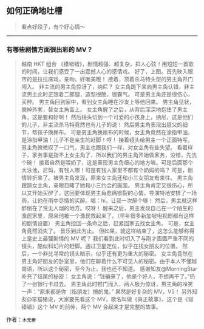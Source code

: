 ## 如何正确地吐槽

> 看点好段子，有个好心情～


 
---

### 有哪些剧情方面很出彩的 MV？

> 越南 HKT 组合 《错错错》，剧情超强、超复杂，扣人心弦！用短短一首歌的时间，让我们感受了一出震撼人心的感情戏。
> 好了，上图。首先映入眼帘的是拉拉床戏，亲吻。好唯美哦！
> 接着，顶着杀马特头型的男主角开门闯入。
> 非主流的男主角惊讶了，纳尼？
> 女主角跪下来向男主角认错，非主流男主此时正翘着二郎腿，造型很酷，很霸气。
> 可是男主角还是很伤心，买醉。
> 男主角回到家中，看到女主角睡在沙发上等他回来。
> 男主角见状，脱掉外套，替女主角盖上。
> 女主角醒了之后，从背后深深地抱住了男主角，这是要和好啊！
> 然后镜头切到一个可爱的小孩身上，纳尼，这是他们的儿子，非主流杀马特竟然也有儿子的说！
> 然后男主角表现出慈父的细节，帮孩子换尿布。
> 可是男主角换尿布的时候，女主角竟然在涂指甲油，是涂指甲油！儿子不是亲生的赶脚！哼！
> 接着镜头给男主一个正面特写，男主角微微叹了一口气，男主也跟我们一样，对女主角有些失望。
> 看着样子，家务事是指不上女主角了，所以我们的男主角开始做家务，没错，先洗个碗！
> 接着自然是喂奶了，这是表现男主角细心的地方嘛。可是后面那个大泳池，尼玛，有钱人哪！可是有钱人家里不都有个奶妈的吗？
> 可是，剧情转折来了。被男主角发现，原来女主角还和小三女朋友有来往。
> 男主角跟踪女主角，亲眼目睹了她和小三约会的画面。
> 男主角肯定又很伤心，所以又开始买醉了，这回要体现男主角悲痛欲裂的心情，导演特地安排了一场雨，让他在雨中尽情的买醉。唱：hi，让我一次醉个够！
> 然后，男主就这样醉倒在了荒无人烟的地方。哎呀！
> 醒来之后，男主发现自己在一个陌生的渔民家里，原来他被一个渔民救起来了。（早年很多新加坡电视剧都有这样的剧情设置）
> 男主角捡回一条命之后，赶紧回家去找女主角。
> 可是，女主角竟然消失了。
> 音乐到此为止。
> 但如果，就这样结束了，这怎么能够称得上是史上最强剧情的 MV 呢？
> 我们看到此时切入了与刚才画面严重不同的镜头，酷似科幻片的赶脚。通过卫星定位，似乎在找女朋友的位置。
> 然后，一个非比寻常的镜头暗示，似乎还有更为重大的秘密。
> 女主角竟然在男主角好朋友的卧室里，他们在聊着什么不可见人的秘密。由于本人不懂越南语，所以这个秘密，至今为止，我也还不知道。
> 感谢知友@MorningStar 补充了结尾的秘密：
> 女主角说：“钱骗来了，他是个好人，不想再干了。”扔了一张银行卡过去。
> 男主角此时推门而入，两人极为惊讶，男主角的冷笑一声：“原来都是你（指朋友）搞的鬼。”
> 果然是好复杂的 MV，V5！
> 另外知友@笨猫猪说，大家要先看这个 MV，歌名叫做《真正故事》，这个是《错错错》这个 MV 的前传，两个 MV 合起来才是完整的故事。


作者：`木无秦`